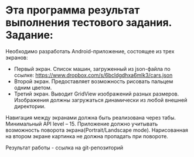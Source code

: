 ﻿# Эта программа результат выполнения тестового задания. Задание:

Необходимо разработать Android-приложение, состоящее из трех экранов:

- Первый экран. Список машин, загруженный из json-файла по ссылке: https://www.dropbox.com/s/6bcldgdhxa6mlk3/cars.json
- Второй экран. Предоставляет возможность рисовать пальцем одним цветом.
- Третий экран. Выводит GridView изображений разных размеров. Изображения должны загружаться динамически из любой внешней директории. 

Навигация между экранами должна быть реализована через табы.
Минимальный API level – 15.
Приложение должно учитывать возможность поворота экрана(Portrait/Landscape mode).
Нарисованная на втором экране картинка не должна пропадать при повороте.

Результат работы - ссылка на git-репозиторий
